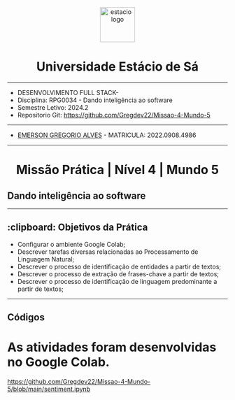 <!-- PROJECT LOGO -->
<div align="center">
   <a href="https://github.com/othneildrew/Best-README-Template">
      <img src="https://logodownload.org/wp-content/uploads/2014/12/estacio-logo-1-2048x1641.png" alt="estacio logo" width="80"                  height="80">
   </a>
    <h1 align="center"> Universidade Estácio de Sá </h1>
     <hr>
</div> 

* DESENVOLVIMENTO FULL STACK- 
* Disciplina: RPG0034  - Dando inteligência ao software
* Semestre Letivo: 2024.2
* Repositorio Git: https://github.com/Gregdev22/Missao-4-Mundo-5

<hr>

* [EMERSON GREGORIO ALVES](https://github.com/Gregdev22) - MATRICULA: 2022.0908.4986
<hr>
 <h1 align="center"> Missão Prática | Nível 4 | Mundo 5 </h1>
 <h2 align="left" > Dando inteligência ao software </h2> 
 <hr>
 
 <h2> :clipboard: Objetivos da Prática </h2>

* Configurar o ambiente Google Colab;
* Descrever tarefas diversas relacionadas ao Processamento de Linguagem Natural;
* Descrever o processo de identificação de entidades a partir de textos;
* Descrever o processo de extração de frases-chave a partir de textos;
* Descrever o processo de identificação de linguagem predominante a partir de textos;

<hr>
<h2> Códigos </h2>

# As atividades foram desenvolvidas no Google Colab.
https://github.com/Gregdev22/Missao-4-Mundo-5/blob/main/sentiment.ipynb


